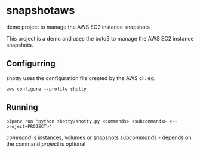 # snapshotaws
demo project to manage the AWS EC2 instance snapshots

This project is a demo and uses the boto3 to manage the AWS EC2 instance snapshots.

## Configurring

shotty uses the configuration file created by the AWS cli. eg.

`aws configure --profile shotty`

## Running

`pipenv run "python shotty/shotty.py <commands> <subcommands>
<--project=PROJECT>"`

*command* is instances, volumes or snapshots
*subcommands* - depends on the command
*project* is optional
